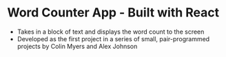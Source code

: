 # Word Counter App - Built with React

- Takes in a block of text and displays the word count to the screen
- Developed as the first project in a series of small, pair-programmed projects by Colin Myers and Alex Johnson

